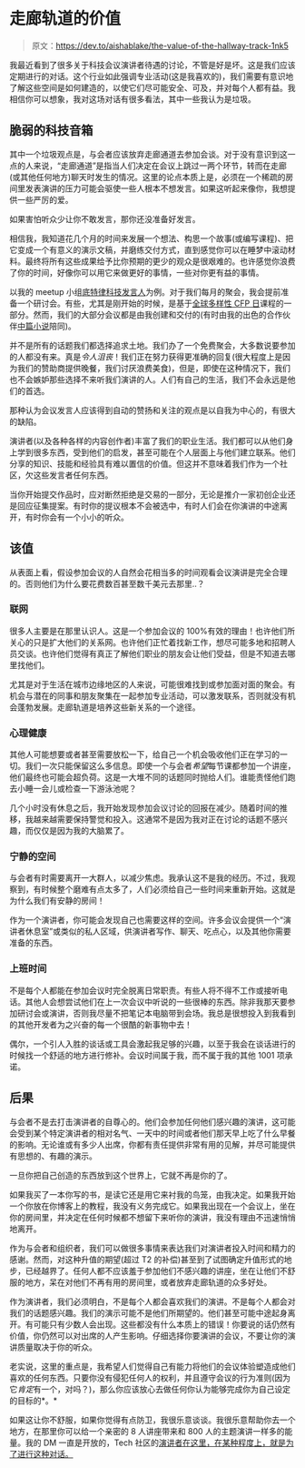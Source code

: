 # 走廊轨道的价值

> 原文：<https://dev.to/aishablake/the-value-of-the-hallway-track-1nk5>

我最近看到了很多关于科技会议演讲者待遇的讨论，不管是好是坏。这是我们应该定期进行的对话。这个行业如此强调专业活动(这是我喜欢的)，我们需要有意识地了解这些空间是如何建造的，以使它们尽可能安全、可及，并对每个人都有益。我相信你可以想象，我对这场对话有很多看法，其中一些我认为是垃圾。

## 脆弱的科技音箱

其中一个垃圾观点是，与会者应该放弃走廊通道去参加会谈。对于没有意识到这一点的人来说，“走廊通道”是指当人们决定在会议上跳过一两个环节，转而在走廊(或其他任何地方)聊天时发生的情况。这里的论点本质上是，必须在一个稀疏的房间里发表演讲的压力可能会驱使一些人根本不想发言。如果这听起来像你，我想提供一些严厉的爱。

如果害怕听众少让你不敢发言，那你还没准备好发言。

相信我，我知道花几个月的时间来发展一个想法、构思一个故事(或编写课程)、把它变成一个有意义的演示文稿，并磨练交付方式，直到感觉你可以在睡梦中滚动材料。最终将所有这些成果给予比你预期的更少的观众是很艰难的。也许感觉你浪费了你的时间，好像你可以用它来做更好的事情，一些对你更有益的事情。

以我的 meetup 小组[底特律科技发言人](https://www.meetup.com/Detroit-Speakers-in-Tech/)为例。对于我们每月的聚会，我会提前准备一个研讨会。有些，尤其是刚开始的时候，是基于[全球多样性 CFP 日](https://www.globaldiversitycfpday.com/)课程的一部分。然而，我们的大部分会议都是由我创建和交付的(有时由我的出色的合作伙伴[中篇小说](https://twitter.com/novelladev)陪同)。

并不是所有的话题我们都选择追求土地。我们办了一个免费聚会，大多数说要参加的人都没有来。真是*令人沮丧*！我们正在努力获得更准确的回复(很大程度上是因为我们的赞助商提供晚餐，我们讨厌浪费美食)，但是，即使在这种情况下，我们也不会嫉妒那些选择不来听我们演讲的人。人们有自己的生活，我们不会永远是他们的首选。

那种认为会议发言人应该得到自动的赞扬和关注的观点是以自我为中心的，有很大的缺陷。

演讲者(以及各种各样的内容创作者)丰富了我们的职业生活。我们都可以从他们身上学到很多东西，受到他们的启发，甚至可能在个人层面上与他们建立联系。他们分享的知识、技能和经验具有难以置信的价值。但这并不意味着我们作为一个社区，欠这些发言者任何东西。

当你开始提交作品时，应对断然拒绝是交易的一部分，无论是推介一家初创企业还是回应征集提案。有时你的提议根本不会被选中，有时人们会在你演讲的中途离开，有时你会有一个小小的听众。

## 该值

从表面上看，假设参加会议的人自然会花相当多的时间观看会议演讲是完全合理的。否则他们为什么要花费数百甚至数千美元去那里..？

### 联网

很多人主要是在那里认识人。这是一个参加会议的 100%有效的理由！也许他们所关心的只是扩大他们的关系网。也许他们正忙着找新工作，想尽可能多地和招聘人员交谈。也许他们觉得有真正了解他们职业的朋友会让他们受益，但是不知道去哪里找他们。

尤其是对于生活在城市边缘地区的人来说，可能很难找到或参加面对面的聚会。有机会与潜在的同事和朋友聚集在一起参加专业活动，可以激发联系，否则就没有机会蓬勃发展。走廊轨道是培养这些新关系的一个途径。

### 心理健康

其他人可能想要或者甚至需要放松一下，给自己一个机会吸收他们正在学习的一切。我们一次只能保留这么多信息。即使一个与会者*希望*每节课都参加一个讲座，他们最终也可能会超负荷。这是一大堆不同的话题同时抛给人们。谁能责怪他们跑去小睡一会儿或检查一下游泳池呢？

几个小时没有休息之后，我开始发现参加会议讨论的回报在减少。随着时间的推移，我越来越需要保持警觉和投入。这通常不是因为我对正在讨论的话题不感兴趣，而仅仅是因为我的大脑累了。

### 宁静的空间

与会者有时需要离开一大群人，以减少焦虑。我承认这不是我的经历。不过，我观察到，有时候整个磨难有点太多了，人们必须给自己一些时间来重新开始。这就是为什么我们有安静的房间！

作为一个演讲者，你可能会发现自己也需要这样的空间。许多会议会提供一个“演讲者休息室”或类似的私人区域，供演讲者写作、聊天、吃点心，以及其他你需要准备的东西。

### 上班时间

不是每个人都能在参加会议时完全脱离日常职责。有些人将不得不工作或接听电话。其他人会想尝试他们在上一次会议中听说的一些很棒的东西。除非我那天要参加研讨会或演讲，否则我尽量不把笔记本电脑带到会场。我总是很想投入到我看到的其他开发者为之兴奋的每一个很酷的新事物中去！

偶尔，一个引人入胜的谈话或工具会激起我足够的兴趣，以至于我会在谈话进行的时候找一个舒适的地方进行修补。会议时间属于我，而不属于我的其他 1001 项承诺。

## 后果

与会者不是去打击演讲者的自尊心的。他们会参加任何他们感兴趣的演讲，这可能会受到某个特定演讲者的相对名气、一天中的时间或者他们那天早上吃了什么早餐的影响。无论谁或有多少人出席，你都有责任提供非常有用的见解，并尽可能提供有思想的、有趣的演示。

一旦你把自己创造的东西放到这个世界上，它就不再是你的了。

如果我买了一本你写的书，是读它还是用它来衬我的鸟笼，由我决定。如果我开始一个你放在你博客上的教程，我没有义务完成它。如果我出现在一个会议上，坐在你的房间里，并决定在任何时候都不想留下来听你的演讲，我没有理由不迅速悄悄地离开。

作为与会者和组织者，我们可以做很多事情来表达我们对演讲者投入时间和精力的感谢。然而，对这种升值的期望(超过 T2 的补偿)甚至到了试图确定升值形式的地步，已经越界了。任何人都不应该羞于参加他们不感兴趣的讲座，坐在让他们不舒服的地方，呆在对他们不再有用的房间里，或者放弃走廊轨道的众多好处。

作为演讲者，我们必须明白，不是每个人都会喜欢我们的演讲。不是每个人都会对我们的话题感兴趣。我们的演示可能不是他们所期望的。他们甚至可能中途起身离开。有可能只有少数人会出现。这些都没有什么本质上的错误！你要说的话仍然有价值，你仍然可以对出席的人产生影响。仔细选择你要演讲的会议，不要让你的演讲质量取决于你的听众。

老实说，这里的重点是，我希望人们觉得自己有能力将他们的会议体验塑造成他们喜欢的任何东西。只要你没有侵犯任何人的权利，并且遵守会议的行为准则(因为它*肯定*有一个，对吗？)，那么你应该放心去做任何你认为能够完成你为自己设定的目标的*。*

如果这让你不舒服，如果你觉得有点防卫，我很乐意谈谈。我很乐意帮助你去一个地方，在那里你可以给一个亲密的 8 人讲座带来和 800 人的主题演讲一样多的能量。我的 DM 一直是开放的，Tech 社区的[演讲者在这里，在某种程度上，就是为了进行这种对话。](https://twitter.com/speakersintech)